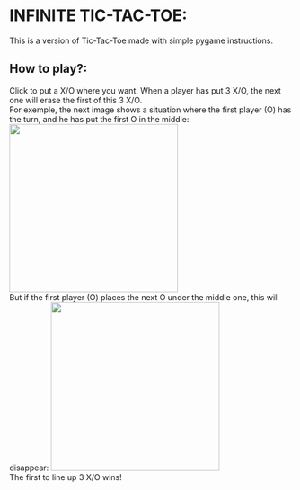 # INFINITE TIC-TAC-TOE:
This is a version of Tic-Tac-Toe made with simple pygame instructions.

## How to play?:
Click to put a X/O where you want.
When a player has put 3 X/O, the next one will erase the first of this 3 X/O.
<br>
For exemple, the next image shows a situation where the first player (O) has the turn, and he has put the first O in the middle:
<img width="300px" style="padding-right:10px;" src="https://github.com/user-attachments/assets/5622d0df-c659-4a1a-baa8-f4e2e1b51c7f" />
</br>
But if the first player (O) places the next O under the middle one, this will disappear:
<img width="300px" style="padding-right:10px;" src="https://github.com/user-attachments/assets/ed02db75-9c8a-48c8-b5dc-03d3fa8e7c6e" />
<br>
The first to line up 3 X/O wins!
</br>
